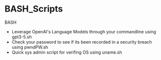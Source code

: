 # BASH_Scripts
BASH

- Leverage OpenAI's Language Models through your commandline using gpt3-5.sh
- Check your password to see if its been recorded in a security breach using pwndPW.sh
- Quick sys admin script for verifing OS using uname.sh
